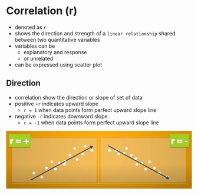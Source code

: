 # Correlation (r)

* denoted as `r`
* shows the direction and strength of a `linear relationship` shared between two quantitative variables
* variables can be
  * explanatory and response
  * or unrelated
* can be expressed using scatter plot

## Direction

* correlation show the direction or slope of set of data
* positive `+r` indicates upward slope
  * `r = 1` when data points form perfect upward slope line
* negative `-r` indicates downward slope
  * `r = -1` when data points form perfect upward slope line

![Image Correlation Direction](img/005.correlation_and_regression-1003085730.png)
